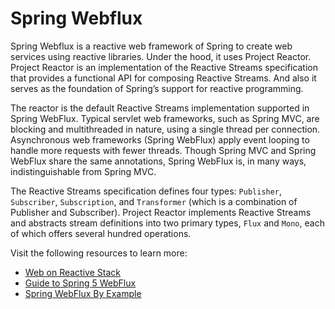 # Spring Webflux

Spring Webflux is a reactive web framework of Spring to create web services using reactive libraries. Under the hood, it uses Project Reactor. Project Reactor is an implementation of the Reactive Streams specification that provides a functional API for composing Reactive Streams. And also it serves as the foundation of Spring’s support for reactive programming. 

The reactor is the default Reactive Streams implementation supported in Spring WebFlux. Typical servlet web frameworks, such as Spring MVC, are blocking and multithreaded in nature, using a single thread per connection. Asynchronous web frameworks (Spring WebFlux) apply event looping to handle more requests with fewer threads. Though Spring MVC and Spring WebFlux share the same annotations, Spring WebFlux is, in many ways, indistinguishable from Spring MVC.

The Reactive Streams specification defines four types: `Publisher`, `Subscriber`, `Subscription`, and `Transformer` (which is a combination of Publisher and Subscriber). Project Reactor implements Reactive Streams and abstracts stream definitions into two primary types, `Flux` and `Mono`, each of which offers several hundred operations.

Visit the following resources to learn more:

- [Web on Reactive Stack](https://docs.spring.io/spring-framework/docs/current/reference/html/web-reactive.html)
- [Guide to Spring 5 WebFlux](https://www.baeldung.com/spring-webflux)
- [Spring WebFlux By Example](https://hantsy.github.io/spring-reactive-sample)